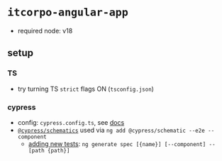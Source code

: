 # `itcorpo-angular-app`

- required node: v18

## setup

### TS

- try turning TS `strict` flags ON (`tsconfig.json`)


### cypress

- config: `cypress.config.ts`, see [docs](https://docs.cypress.io/guides/references/configuration)
- [`@cypress/schematics`](https://www.npmjs.com/package/@cypress/schematic) used via `ng add @cypress/schematic --e2e --component`
  - [adding new tests](https://github.com/cypress-io/cypress/tree/develop/npm/cypress-schematic#adding-e2e-and-component-testing): `ng generate spec [{name}] [--component] --[path {path}]`
